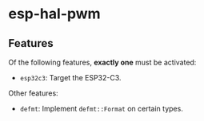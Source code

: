 # esp-hal-pwm

## Features

Of the following features, **exactly one** must be activated:

- `esp32c3`: Target the ESP32-C3.

Other features:

- `defmt`: Implement `defmt::Format` on certain types.
